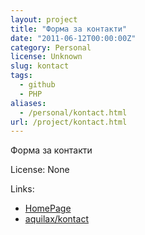 ```yaml
---
layout: project
title: "Форма за контакти"
date: "2011-06-12T00:00:00Z"
category: Personal
license: Unknown
slug: kontact
tags:
  - github
  - PHP
aliases:
  - /personal/kontact.html
url: /project/kontact.html
---
```


Форма за контакти

License: None

Links:

* [HomePage](http://blog.horemag.net)
* [aquilax/kontact](https://github.com/aquilax/kontact)
